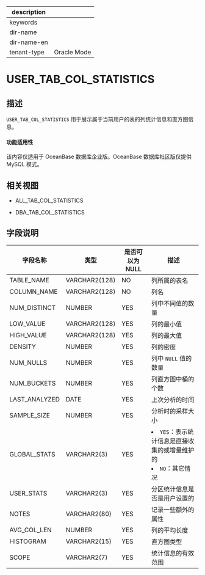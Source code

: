 |description||
|---|---|
|keywords||
|dir-name||
|dir-name-en||
|tenant-type|Oracle Mode|

# USER_TAB_COL_STATISTICS

描述
--------------------

`USER_TAB_COL_STATISTICS` 用于展示属于当前用户的表的列统计信息和直方图信息。

  <main id="notice" >
    <h4>功能适用性</h4>
    <p>该内容仅适用于 OceanBase 数据库企业版。OceanBase 数据库社区版仅提供 MySQL 模式。</p>
  </main>

相关视图
----------------------

* ALL_TAB_COL_STATISTICS

* DBA_TAB_COL_STATISTICS

字段说明
----------------------

|     字段名称      |      类型       | **是否可以为 NULL** |                                                               描述                                                               |
|---------------|---------------|----------------|--------------------------------------------------------------------------------------------------------------------------------|
| TABLE_NAME    | VARCHAR2(128) | NO             | 列所属的表名                                      |
| COLUMN_NAME   | VARCHAR2(128) | NO             | 列名                                          |
| NUM_DISTINCT  | NUMBER        | YES            | 列中不同值的数量                                    |
| LOW_VALUE     | VARCHAR2(128) | YES            | 列的最小值                                       |
| HIGH_VALUE    | VARCHAR2(128) | YES            | 列的最大值                                       |
| DENSITY       | NUMBER        | YES            | 列的密度                                        |
| NUM_NULLS     | NUMBER        | YES            | 列中 `NULL` 值的数量                              |
| NUM_BUCKETS   | NUMBER        | YES            | 列直方图中桶的个数                                   |
| LAST_ANALYZED | DATE          | YES            | 上次分析的时间                                     |
| SAMPLE_SIZE   | NUMBER        | YES            | 分析时的采样大小                                    |
| GLOBAL_STATS  | VARCHAR2(3)   | YES            | <li>`YES`：表示统计信息是直接收集的或增量维护的<li> `NO`：其它情况    |
| USER_STATS    | VARCHAR2(3)   | YES            | 分区统计信息是否是用户设置的                              |
| NOTES         | VARCHAR2(80)  | YES            | 记录一些额外的属性                                   |
| AVG_COL_LEN   | NUMBER        | YES            | 列的平均长度                                      |
| HISTOGRAM     | VARCHAR2(15)  | YES            | 直方图类型                                       |
| SCOPE         | VARCHAR2(7)   | YES            | 统计信息的有效范围                                   |
